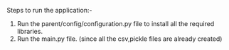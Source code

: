 Steps to run the application:-
  1. Run the parent/config/configuration.py file to install all the required libraries.
  2. Run the main.py file. (since all the csv,pickle files are already created)
